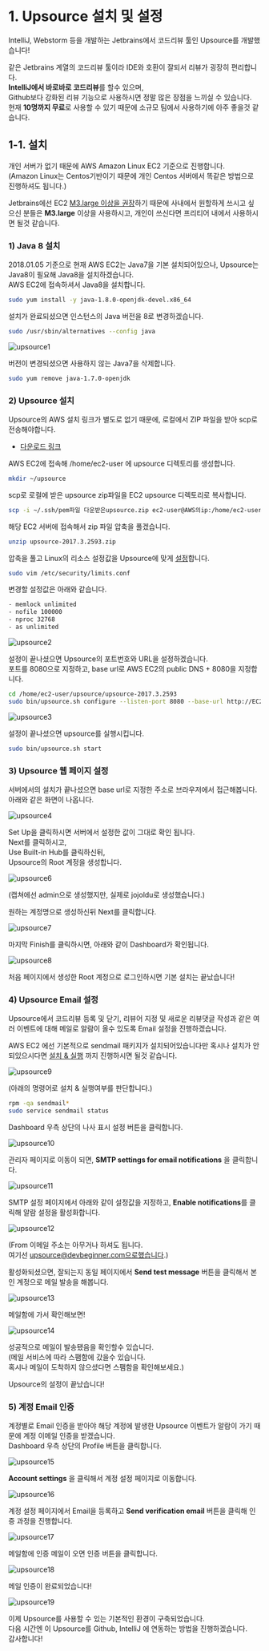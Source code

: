 # 1. Upsource 설치 및 설정 

IntelliJ, Webstorm 등을 개발하는 Jetbrains에서 코드리뷰 툴인 Upsource를 개발했습니다!  
  
같은 Jetbrains 계열의 코드리뷰 툴이라 IDE와 호환이 잘되서 리뷰가 굉장히 편리합니다.  
**IntelliJ에서 바로바로 코드리뷰**를 할수 있으며,  
Github보다 강화된 리뷰 기능으로 사용하시면 정말 많은 장점을 느끼실 수 있습니다.  
현재 **10명까지 무료**로 사용할 수 있기 때문에 소규모 팀에서 사용하기에 아주 좋을것 같습니다.  

## 1-1. 설치

개인 서버가 없기 때문에 AWS Amazon Linux EC2 기준으로 진행합니다.  
(Amazon Linux는 Centos기반이기 때문에 개인 Centos 서버에서 똑같은 방법으로 진행하셔도 됩니다.)  
  
Jetbrains에선 EC2 [M3.large 이상을 권장](https://www.jetbrains.com/help/upsource/in-cloud-installation.html)하기 때문에
사내에서 원할하게 쓰시고 싶으신 분들은 **M3.large** 이상을 사용하시고, 
개인이 쓰신다면 프리티어 내에서 사용하시면 될것 같습니다.  

### 1) Java 8 설치

2018.01.05 기준으로 현재 AWS EC2는 Java7을 기본 설치되어있으나, Upsource는 Java8이 필요해 Java8을 설치하겠습니다.  
AWS EC2에 접속하셔서 Java8을 설치합니다.

```bash
sudo yum install -y java-1.8.0-openjdk-devel.x86_64
```

설치가 완료되셨으면 인스턴스의 Java 버전을 8로 변경하겠습니다.

```bash
sudo /usr/sbin/alternatives --config java
```

![upsource1](../../images/upsource1.png)

버전이 변경되셨으면 사용하지 않는 Java7을 삭제합니다.

```bash
sudo yum remove java-1.7.0-openjdk
```

### 2) Upsource 설치

Upsource의 AWS 설치 링크가 별도로 없기 때문에, 로컬에서 ZIP 파일을 받아 scp로 전송해야합니다.  

* [다운로드 링크](https://www.jetbrains.com/upsource/download/#section=linux)

AWS EC2에 접속해 /home/ec2-user 에 upsource 디렉토리를 생성합니다.

```bash
mkdir ~/upsource
```
scp로 로컬에 받은 upsource zip파일을 EC2 upsource 디렉토리로 복사합니다.

```bash
scp -i ~/.ssh/pem파일 다운받은upsource.zip ec2-user@AWS의ip:/home/ec2-user/upsource
```

해당 EC2 서버에 접속해서 zip 파일 압축을 풀겠습니다.

```bash
unzip upsource-2017.3.2593.zip
```

압축을 풀고 Linux의 리소스 설정값을 Upsource에 맞게 [설정](https://www.jetbrains.com/help/upsource/3.0/things-to-configure-before-starting-upsource.html)합니다.

```bash
sudo vim /etc/security/limits.conf
```

변경할 설정값은 아래와 같습니다.

```bash
- memlock unlimited
- nofile 100000
- nproc 32768
- as unlimited
```

![upsource2](../../images/upsource2.png)

설정이 끝나셨으면 Upsource의 포트번호와 URL을 설정하겠습니다.  
포트를 8080으로 지정하고, base url로 AWS EC2의 public DNS + 8080을 지정합니다.

```bash
cd /home/ec2-user/upsource/upsource-2017.3.2593
sudo bin/upsource.sh configure --listen-port 8080 --base-url http://EC2퍼블릭DNS:8080
```

![upsource3](../../images/upsource3.png)

설정이 끝나셨으면 upsource를 실행시킵니다.

```bash
sudo bin/upsource.sh start
```

### 3) Upsource 웹 페이지 설정

서버에서의 설치가 끝나셨으면 base url로 지정한 주소로 브라우저에서 접근해봅니다.  
아래와 같은 화면이 나옵니다.

![upsource4](../../images/upsource4.png)

Set Up을 클릭하시면 서버에서 설정한 값이 그대로 확인 됩니다.  
Next를 클릭하시고,  
Use Built-in Hub를 클릭하신뒤,  
Upsource의 Root 계정을 생성합니다.

![upsource6](../../images/upsource6.png)

(캡쳐에선 admin으로 생성했지만, 실제로 jojoldu로 생성했습니다.)  
  
원하는 계정명으로 생성하신뒤 Next를 클릭합니다.

![upsource7](../../images/upsource7.png)

마지막 Finish를 클릭하시면, 아래와 같이 Dashboard가 확인됩니다.

![upsource8](../../images/upsource8.png)

처음 페이지에서 생성한 Root 계정으로 로그인하시면 기본 설치는 끝났습니다!  

### 4) Upsource Email 설정

Upsource에서 코드리뷰 등록 및 닫기, 리뷰어 지정 및 새로운 리뷰댓글 작성과 같은 여러 이벤트에 대해 메일로 알람이 올수 있도록 Email 설정을 진행하겠습니다.  
  
AWS EC2 에선 기본적으로 sendmail 패키지가 설치되어있습니다만 혹시나 설치가 안되있으시다면 [설치 & 실행](https://zetawiki.com/wiki/CentOS_sendmail_%EC%84%A4%EC%B9%98) 까지 진행하시면 될것 같습니다.

![upsource9](../../images/upsource9.png)

(아래의 명령어로 설치 & 실행여부를 판단합니다.)

```bash
rpm -qa sendmail*
sudo service sendmail status
```

Dashboard 우측 상단의 나사 표시 설정 버튼을 클릭합니다.

![upsource10](../../images/upsource10.png)

관리자 페이지로 이동이 되면, **SMTP settings for email notifications** 을 클릭합니다.

![upsource11](../../images/upsource11.png)

SMTP 설정 페이지에서 아래와 같이 설정값을 지정하고, **Enable notifications**를 클릭해 알람 설정을 활성화합니다.  

![upsource12](../../images/upsource12.png)

(From 이메일 주소는 아무거나 하셔도 됩니다.  
여기선 upsource@devbeginner.com으로했습니다.)
  
활성화되셨으면, 잘되는지 동일 페이지에서 **Send test message** 버튼을 클릭해서 본인 계정으로 메일 발송을 해봅니다.

![upsource13](../../images/upsource13.png)

메일함에 가서 확인해보면!

![upsource14](../../images/upsource14.png)

성공적으로 메일이 발송됐음을 확인할수 있습니다.  
(메일 서비스에 따라 스팸함에 갔을수 있습니다.  
혹시나 메일이 도착하지 않으셨다면 스팸함을 확인해보세요.)
  
Upsource의 설정이 끝났습니다!  

### 5) 계정 Email 인증

계정별로 Email 인증을 받아야 해당 계정에 발생한 Upsource 이벤트가 알람이 가기 때문에 계정 이메일 인증을 받겠습니다.  
Dashboard 우측 상단의 Profile 버튼을 클릭합니다.

![upsource15](../../images/upsource15.png)

**Account settings** 을 클릭해서 계정 설정 페이지로 이동합니다.

![upsource16](../../images/upsource16.png)

계정 설정 페이지에서 Email을 등록하고 **Send verification email** 버튼을 클릭해 인증 과정을 진행합니다.

![upsource17](../../images/upsource17.png)

메일함에 인증 메일이 오면 인증 버튼을 클릭합니다.

![upsource18](../../images/upsource18.png)

메일 인증이 완료되었습니다!

![upsource19](../../images/upsource19.png)

이제 Upsource를 사용할 수 있는 기본적인 환경이 구축되었습니다.  
다음 시간엔 이 Upsource를 Github, IntelliJ 에 연동하는 방법을 진행하겠습니다.  
감사합니다!





